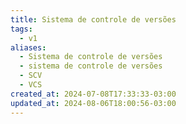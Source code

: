 ```yaml
---
title: Sistema de controle de versões
tags:
  - v1
aliases:
  - Sistema de controle de versões
  - sistema de controle de versões
  - SCV
  - VCS
created_at: 2024-07-08T17:33:33-03:00
updated_at: 2024-08-06T18:00:56-03:00
---
```



